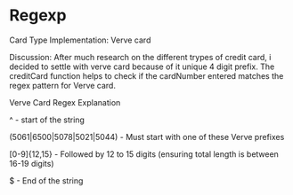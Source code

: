 # Regexp

Card Type Implementation: Verve card

Discussion: After much research on the different trypes of credit card, i decided to settle with verve card because of it unique 4 digit prefix. The creditCard function helps to check if the cardNumber entered matches the regex pattern for Verve card.


Verve Card Regex Explanation

^ - start of the string

(5061|6500|5078|5021|5044) - Must start with one of these Verve prefixes

[0-9]{12,15} - Followed by 12 to 15 digits (ensuring total length is between 16-19 digits)

$ - End of the string
